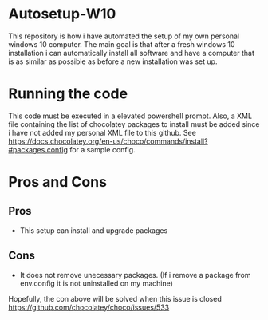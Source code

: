 # Autosetup-W10

This repository is how i have automated the setup of my own personal windows 10 computer. The main goal is that after a fresh windows 10 installation i can automatically install all software and have a computer that is as similar as possible as before a new installation was set up.

# Running the code
This code must be executed in a elevated powershell prompt. Also, a XML file containing the list of chocolatey packages to install must be added since i have not added my personal XML file to this github. See https://docs.chocolatey.org/en-us/choco/commands/install?#packages.config for a sample config.

# Pros and Cons
## Pros
- This setup can install and upgrade packages
  
## Cons
- It does not remove unecessary packages. (If i remove a package from env.config it is not uninstalled on my machine)
  
Hopefully, the con above will be solved when this issue is closed https://github.com/chocolatey/choco/issues/533

